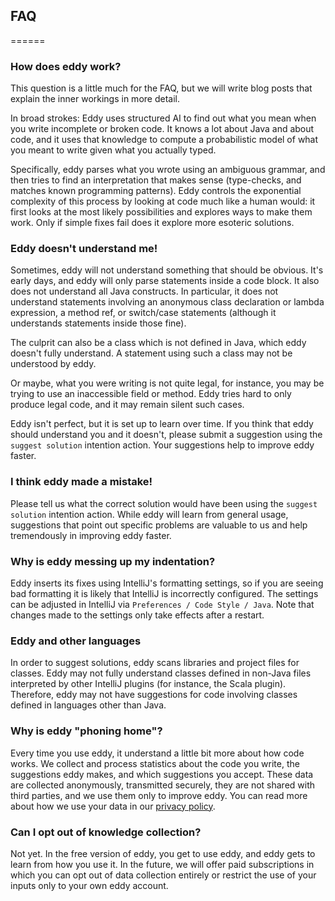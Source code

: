 ## FAQ
======

### How does eddy work?

This question is a little much for the FAQ, but we will write blog posts that
explain the inner workings in more detail.

In broad strokes: Eddy uses structured AI to find out what you mean when you
write incomplete or broken code. It knows a lot about Java and about code, and
it uses that knowledge to compute a probabilistic model of what you meant to write
given what you actually typed.

Specifically, eddy parses what you wrote using an ambiguous grammar, and then
tries to find an interpretation that makes sense (type-checks, and matches known
programming patterns). Eddy controls the exponential complexity of this process
by looking at code much like a human would: it first looks at the most likely
possibilities and explores ways to make them work. Only if simple fixes fail
does it explore more esoteric solutions.

### Eddy doesn't understand me!

Sometimes, eddy will not understand something that should be obvious. It's
early days, and eddy will only parse statements inside a code block. It also
does not understand all Java constructs. In particular, it does not understand
statements involving an anonymous class declaration or lambda expression, a
method ref, or switch/case statements (although it understands statements inside
those fine).

The culprit can also be a class which is not defined in Java, which eddy doesn't
fully understand. A statement using such a class may not be understood by eddy.

Or maybe, what you were writing is not quite legal, for instance,
you may be trying to use an inaccessible field or method. Eddy tries hard
to only produce legal code, and it may remain silent such cases.

Eddy isn't perfect, but it is set up to learn over time. If you think that eddy
should understand you and it doesn't, please submit a suggestion using the
`suggest solution` intention action. Your suggestions help to improve eddy
faster.

### I think eddy made a mistake!

Please tell us what the correct solution would have been using the
`suggest solution` intention action. While eddy will learn from
general usage, suggestions that point out specific problems are valuable to us
and help tremendously in improving eddy faster.

### Why is eddy messing up my indentation?

Eddy inserts its fixes using IntelliJ's formatting settings, so if you are
seeing bad formatting it is likely that IntelliJ is incorrectly configured.
The settings can be adjusted in IntelliJ via `Preferences / Code Style / Java`. 
Note that changes made to the settings only take effects after a restart.

### Eddy and other languages

In order to suggest solutions, eddy scans libraries and project files for
classes. Eddy may not fully understand classes defined in non-Java files
interpreted by other IntelliJ plugins (for instance, the Scala plugin).
Therefore, eddy may not have suggestions for code involving classes defined
in languages other than Java.

### Why is eddy "phoning home"?

Every time you use eddy, it understand a little bit more about how code works.
We collect and process statistics about the code you write, the suggestions eddy
makes, and which suggestions you accept. These data are collected anonymously,
transmitted securely, they are not shared with third parties, and we use them only
to improve eddy. You can read more about how we use your data in our [privacy policy](TODO).

### Can I opt out of knowledge collection?

Not yet. In the free version of eddy, you get to use eddy, and eddy gets to learn
from how you use it. In the future, we will offer paid subscriptions in which you can
opt out of data collection entirely or restrict the use of your inputs only to your
own eddy account.
